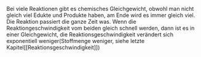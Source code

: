 Bei viele Reaktionen gibt es chemisches Gleichgewicht, obwohl man nicht gleich viel Edukte und Produkte haben, am Ende wird es immer gleich viel. Die Reaktion passiert die ganze Zeit was. Wenn die Reaktiongeschwindigkeit vom beiden gleich schnell werden, dann ist es in einer Gleichgewicht, die Reaktionsgeschwindigkeit verändert sich exponentiell weniger(Stoffmenge weniger, siehe letzte Kapitel[[Reaktionsgeschwindigkeit]])